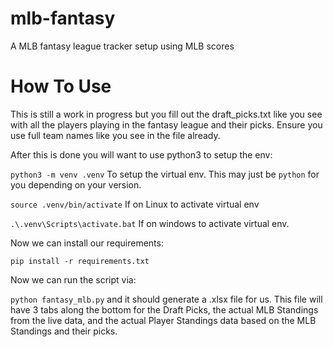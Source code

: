 # mlb-fantasy
A MLB fantasy league tracker setup using MLB scores

# How To Use
This is still a work in progress but you fill out the draft_picks.txt like you see with all the players playing in the fantasy league and their picks.  Ensure you use full team names like you see in the file already.

After this is done you will want to use python3 to setup the env:

`python3 -m venv .venv` To setup the virtual env.  This may just be `python` for you depending on your version.

`source .venv/bin/activate` If on Linux to activate virtual env

`.\.venv\Scripts\activate.bat` If on windows to activate virtual env.

Now we can install our requirements:

`pip install -r requirements.txt`

Now we can run the script via:

`python fantasy_mlb.py` and it should generate a .xlsx file for us.  This file will have 3 tabs along the bottom for the Draft Picks, the actual MLB Standings from the live data, and the actual Player Standings data based on the MLB Standings and their picks.